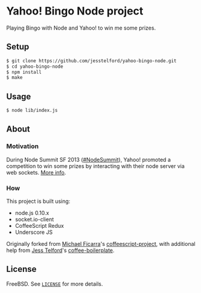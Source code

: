 # Yahoo! Bingo Node project

Playing Bingo with Node and Yahoo! to win me some prizes.

## Setup

```bash
$ git clone https://github.com/jesstelford/yahoo-bingo-node.git
$ cd yahoo-bingo-node
$ npm install
$ make
```

## Usage

```bash
$ node lib/index.js
```

## About

### Motivation

During Node Summit SF 2013
([#NodeSummit](https://twitter.com/search?q=%23nodesummit)), Yahoo! promoted a
competition to win some prizes by interacting with their node server via web
sockets. [More info](https://yahoobingo.herokuapp.com).

### How

This project is built using:

 * node.js 0.10.x
 * socket.io-client
 * CoffeeScript Redux
 * Underscore JS

Originally forked from [Michael Ficarra](https://github.com/michaelficarra)'s [coffeescript-project](https://github.com/michaelficarra/coffeescript-project), with
additional help from [Jess Telford](https://github.com/jesstelford)'s [coffee-boilerplate](https://github.com/jesstelford/coffee-boilerplate).

## License

FreeBSD. See [`LICENSE`](LICENSE) for more details.
